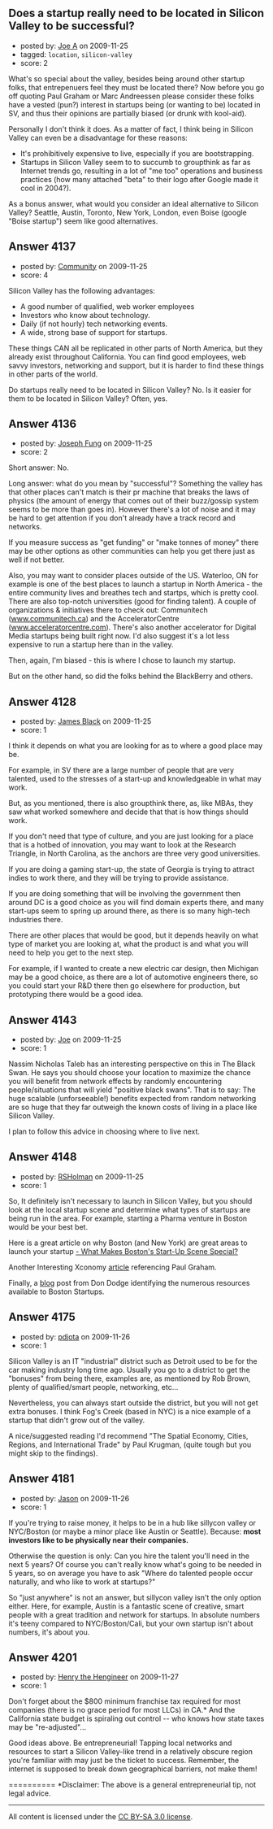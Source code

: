 ## Does a startup really need to be located in Silicon Valley to be successful?

- posted by: [Joe A](https://stackexchange.com/users/-1/60-joe-a) on 2009-11-25
- tagged: `location`, `silicon-valley`
- score: 2

What's so special about the valley, besides being around other startup folks, that entrepenuers feel they must be located there? Now before you go off quoting Paul Graham or Marc Andreessen please consider these folks have a vested (pun?) interest in startups being (or wanting to be) located in SV, and thus their opinions are partially biased (or drunk with kool-aid).

Personally I don't think it does. As a matter of fact, I think being in Silicon Valley can even be a disadvantage for these reasons:

- It's prohibitively expensive to live,
   especially if you are bootstrapping.
- Startups in Silicon Valley seem to to
   succumb to groupthink as far as
   Internet trends go, resulting in a
   lot of "me too" operations and
   business practices (how many attached
   "beta" to their logo after Google
   made it cool in 2004?).

As a bonus answer, what would you consider an ideal alternative to Silicon Valley? Seattle, Austin, Toronto, New York, London, even Boise (google "Boise startup") seem like good alternatives.



## Answer 4137

- posted by: [Community](https://stackexchange.com/users/-1/-1-community) on 2009-11-25
- score: 4

Silicon Valley has the following advantages:

- A good number of qualified, web worker employees
- Investors who know about technology.
- Daily (if not hourly) tech networking events.
- A wide, strong base of support for startups.

These things CAN all be replicated in other parts of North America, but they already exist throughout California.  You can find good employees, web savvy investors, networking and support, but it is harder to find these things in other parts of the world.

Do startups really need to be located in Silicon Valley?  No.
Is it easier for them to be located in Silicon Valley?  Often, yes.


## Answer 4136

- posted by: [Joseph Fung](https://stackexchange.com/users/-1/1669-joseph-fung) on 2009-11-25
- score: 2

Short answer: No.

Long answer: what do you mean by "successful"? Something the valley has that other places can't match is their pr machine that breaks the laws of physics (the amount of energy that comes out of their buzz/gossip system seems to be more than goes in). However there's a lot of noise and it may be hard to get attention if you don't already have a track record and networks. 

If you measure success as "get funding" or "make tonnes of money" there may be other options as other communities can help you get there just as well if not better.

Also, you may want to consider places outside of the US. Waterloo, ON for example is one of the best places to launch a startup in North America - the entire community lives and breathes tech and startps, which is pretty cool. There are also top-notch universities (good for finding talent). A couple of organizations & initiatives there to check out: Communitech (www.communitech.ca) and the AcceleratorCentre (www.acceleratorcentre.com). There's also another accelerator for Digital Media startups being built right now. I'd also suggest it's a lot less expensive to run a startup here than in the valley.

Then, again, I'm biased - this is where I chose to launch my startup.

But on the other hand, so did the folks behind the BlackBerry and others.


## Answer 4128

- posted by: [James Black](https://stackexchange.com/users/-1/1074-james-black) on 2009-11-25
- score: 1

I think it depends on what you are looking for as to where a good place may be.

For example, in SV there are a large number of people that are very talented, used to the stresses of a start-up and knowledgeable in what may work.

But, as you mentioned, there is also groupthink there, as, like MBAs, they saw what worked somewhere and decide that that is how things should work.

If you don't need that type of culture, and you are just looking for a place that is a hotbed of innovation, you may want to look at the Research Triangle, in North Carolina, as the anchors are three very good universities.

If you are doing a gaming start-up, the state of Georgia is trying to attract indies to work there, and they will be trying to provide assistance.

If you are doing something that will be involving the government then around DC is a good choice as you will find domain experts there, and many start-ups seem to spring up around there, as there is so many high-tech industries there.

There are other places that would be good, but it depends heavily on what type of market you are looking at, what the product is and what you will need to help you get to the next step.

For example, if I wanted to create a new electric car design, then Michigan may be a good choice, as there are a lot of automotive engineers there, so you could start your R&D there then go elsewhere for production, but prototyping there would be a good idea.


## Answer 4143

- posted by: [Joe](https://stackexchange.com/users/-1/1572-joe) on 2009-11-25
- score: 1

Nassim Nicholas Taleb has an interesting perspective on this in The Black Swan.  He says you should choose your location to maximize the chance you will benefit from network effects by randomly encountering people/situations that will yield "positive black swans".  That is to say: The huge scalable (unforseeable!) benefits expected from random networking are so huge that they far outweigh the known costs of living in a place like Silicon Valley.

I plan to follow this advice in choosing where to live next.


## Answer 4148

- posted by: [RSHolman](https://stackexchange.com/users/-1/1462-rsholman) on 2009-11-25
- score: 1

<p>So, It definitely isn't necessary to launch in Silicon Valley, but you should look at the local startup scene and determine what types of startups are being run in the area.  For example, starting a Pharma venture in Boston would be your best bet.</p>

<p>Here is a great article on why Boston (and New York) are great areas to launch your startup 
<a href="http://bostonvcblog.typepad.com/vc/2009/11/what-makes-bostons-startup-scene-special.html" rel="nofollow">- What Makes Boston's Start-Up Scene Special?</a></p>

<p>Another Interesting Xconomy <a href="http://www.xconomy.com/boston/2009/03/10/paul-graham-on-why-boston-should-worry-about-its-future-as-a-tech-hub-says-region-focuses-on-ideas-not-startups-while-investors-lack-confidence/" rel="nofollow">article</a> referencing Paul Graham.</p>

<p>Finally, a <a href="http://dondodge.typepad.com/the%5Fnext%5Fbig%5Fthing/2009/10/boston-startup-events-resources-people-you-need-to-know.html" rel="nofollow">blog</a> post from Don Dodge identifying the numerous resources available to Boston Startups.</p>



## Answer 4175

- posted by: [pdjota](https://stackexchange.com/users/-1/1355-pdjota) on 2009-11-26
- score: 1

Silicon Valley is an IT "industrial" district such as Detroit used to be for the car making industry long time ago. Usually you go to a district to get the "bonuses" from being there, examples are, as mentioned by Rob Brown, plenty of qualified/smart people, networking, etc...

Nevertheless, you can always start outside the district, but you will not get extra bonuses. I think Fog's Creek (based in NYC) is a nice example of a startup that didn't grow out of the valley.

A nice/suggested reading I'd recommend "The Spatial Economy, Cities, Regions, and International Trade" by Paul Krugman, (quite tough but you might skip to the findings).


## Answer 4181

- posted by: [Jason](https://stackexchange.com/users/-1/2-jason) on 2009-11-26
- score: 1

If you're trying to raise money, it helps to be in a hub like sillycon valley or NYC/Boston (or maybe a minor place like Austin or Seattle).  Because: **most investors like to be physically near their companies.**

Otherwise the question is only: Can you hire the talent you'll need in the next 5 years?  Of course you can't really know what's going to be needed in 5 years, so on average you have to ask "Where do talented people occur naturally, and who like to work at startups?"

So "just anywhere" is not an answer, but sillycon valley isn't the only option either.  Here, for example, Austin is a fantastic scene of creative, smart people with a great tradition and network for startups.  In absolute numbers it's teeny compared to NYC/Boston/Cali, but your own startup isn't about numbers, it's about you.


## Answer 4201

- posted by: [Henry the Hengineer](https://stackexchange.com/users/-1/1692-henry-the-hengineer) on 2009-11-27
- score: 1

Don't forget about the $800 minimum franchise tax required for most companies (there is no grace period for most LLCs) in CA.* And the California state budget is spiraling out control -- who knows how state taxes may be "re-adjusted"...

Good ideas above. Be entrepreneurial! Tapping local networks and resources to start a Silicon Valley-like trend in a relatively obscure region you're familiar with may just be the ticket to success. Remember, the internet is supposed to break down geographical barriers, not make them!


==========
*Disclaimer: The above is a general entrepreneurial tip, not legal advice.



---

All content is licensed under the [CC BY-SA 3.0 license](https://creativecommons.org/licenses/by-sa/3.0/).
